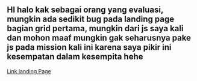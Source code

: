<h2>HI halo kak sebagai orang yang evaluasi, mungkin ada sedikit bug pada landing page bagian grid pertama, mungkin dari js saya kali dan mohon maaf mungkin gak seharusnya pake js pada mission kali ini karena saya pikir ini kesempatan dalam kesempita hehe</h2>

<a href="https://flourishing-moonbeam-ebd0b9.netlify.app/">Link landing Page</a>
